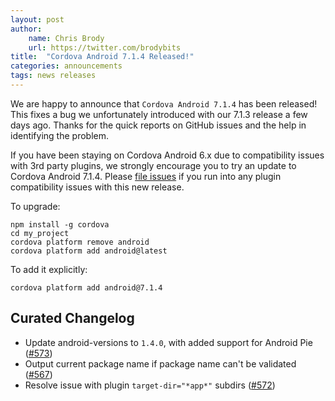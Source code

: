 ```yaml
---
layout: post
author:
    name: Chris Brody
    url: https://twitter.com/brodybits
title:  "Cordova Android 7.1.4 Released!"
categories: announcements
tags: news releases
---
```


We are happy to announce that `Cordova Android 7.1.4` has been released! This fixes a bug we unfortunately introduced with our 7.1.3 release a few days ago. Thanks for the quick reports on GitHub issues and the help in identifying the problem.

If you have been staying on Cordova Android 6.x due to compatibility issues with 3rd party plugins, we strongly encourage you to try an update to Cordova Android 7.1.4. Please [file issues](https://github.com/apache/cordova-android/issues) if you run into any plugin compatibility issues with this new release.

To upgrade:

    npm install -g cordova
    cd my_project
    cordova platform remove android
    cordova platform add android@latest

To add it explicitly:

    cordova platform add android@7.1.4

<!--more-->

## Curated Changelog

* Update android-versions to `1.4.0`, with added support for Android Pie ([#573](https://github.com/apache/cordova-android/pull/573))
* Output current package name if package name can't be validated ([#567](https://github.com/apache/cordova-android/pull/567))
* Resolve issue with plugin `target-dir="*app*"` subdirs ([#572](https://github.com/apache/cordova-android/pull/572))
